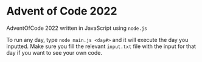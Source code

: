 # Advent of Code 2022


AdventOfCode 2022 written in JavaScript using `node.js`

To run any day, type `node main.js <day#>` and it will execute the day you inputted. Make sure you fill the relevant `input.txt` file with the input for that day if you want to see your own code.
